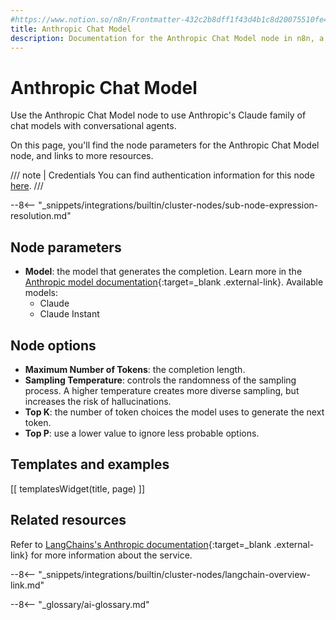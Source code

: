 ```yaml
---
#https://www.notion.so/n8n/Frontmatter-432c2b8dff1f43d4b1c8d20075510fe4
title: Anthropic Chat Model
description: Documentation for the Anthropic Chat Model node in n8n, a workflow automation platform. Includes details of operations and configuration, and links to examples and credentials information.
---
```


# Anthropic Chat Model

Use the Anthropic Chat Model node to use Anthropic's Claude family of chat models with conversational agents.

On this page, you'll find the node parameters for the Anthropic Chat Model node, and links to more resources.

/// note | Credentials
You can find authentication information for this node [here](/integrations/builtin/credentials/anthropic/).
///

--8<-- "_snippets/integrations/builtin/cluster-nodes/sub-node-expression-resolution.md"

## Node parameters

* **Model**: the model that generates the completion. Learn more in the [Anthropic model documentation](https://docs.anthropic.com/claude/reference/selecting-a-model){:target=_blank .external-link}. 
	Available models:
	* Claude
	* Claude Instant

## Node options

* **Maximum Number of Tokens**: the completion length.
* **Sampling Temperature**: controls the randomness of the sampling process. A higher temperature creates more diverse sampling, but increases the risk of hallucinations.
* **Top K**: the number of token choices the model uses to generate the next token.
* **Top P**: use a lower value to ignore less probable options. 

## Templates and examples

<!-- see https://www.notion.so/n8n/Pull-in-templates-for-the-integrations-pages-37c716837b804d30a33b47475f6e3780 -->
[[ templatesWidget(title, page) ]]

## Related resources

Refer to [LangChains's Anthropic documentation](https://js.langchain.com/docs/modules/model_io/models/chat/integrations/anthropic){:target=_blank .external-link} for more information about the service.

--8<-- "_snippets/integrations/builtin/cluster-nodes/langchain-overview-link.md"

--8<-- "_glossary/ai-glossary.md"

